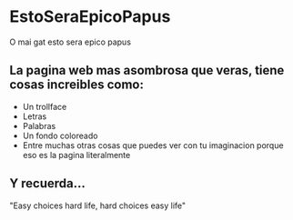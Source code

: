 # EstoSeraEpicoPapus
O mai gat esto sera epico papus

## La pagina web mas asombrosa que veras, tiene cosas increibles como:
* Un trollface
* Letras
* Palabras
* Un fondo coloreado
* Entre muchas otras cosas que puedes ver con tu imaginacion porque eso es la pagina literalmente

## Y recuerda...
"Easy choices hard life, hard choices easy life"
